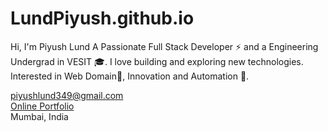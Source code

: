 # LundPiyush.github.io
Hi, I'm Piyush Lund 
A Passionate Full Stack Developer ⚡ and a Engineering Undergrad in VESIT 🎓. 
I love building and exploring new technologies. Interested in Web Domain📜, Innovation and Automation 🤖.

piyushlund349@gmail.com
</br>
<a href ="https://lundpiyush.github.io/#/">Online Portfolio</a>
</br>
Mumbai, India
